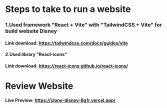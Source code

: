 # Steps to take to run a website
### 1.Used framework "React + Vite" with "TailwindCSS + Vite" for build website Disney
#### Link download: https://tailwindcss.com/docs/guides/vite
#### 2.Used library "React-icons"
#### Link download: https://react-icons.github.io/react-icons/
# Review Website
#### Live Preview: https://clone-disney-8g1r.vercel.app/
